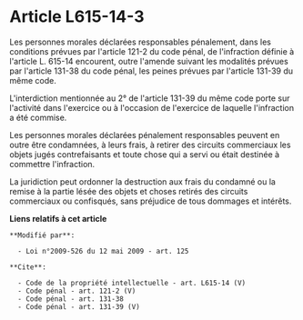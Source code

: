 # Article L615-14-3

Les personnes morales déclarées responsables pénalement, dans les conditions prévues par l'article 121-2 du code pénal, de
l'infraction définie à l'article L. 615-14 encourent, outre l'amende suivant les modalités prévues par l'article 131-38 du
code pénal, les peines prévues par l'article 131-39 du même code.

L'interdiction mentionnée au 2° de l'article 131-39 du même code porte sur l'activité dans l'exercice ou à l'occasion de
l'exercice de laquelle l'infraction a été commise. 

Les personnes morales déclarées pénalement responsables peuvent en outre être condamnées, à leurs frais, à retirer des
circuits commerciaux les objets jugés contrefaisants et toute chose qui a servi ou était destinée à commettre l'infraction. 

La juridiction peut ordonner la destruction aux frais du condamné ou la remise à la partie lésée des objets et choses retirés
des circuits commerciaux ou confisqués, sans préjudice de tous dommages et intérêts.

**Liens relatifs à cet article**

	**Modifié par**:

	  - Loi n°2009-526 du 12 mai 2009 - art. 125

	**Cite**:

	  - Code de la propriété intellectuelle - art. L615-14 (V)
	  - Code pénal - art. 121-2 (V)
	  - Code pénal - art. 131-38
	  - Code pénal - art. 131-39 (V)
